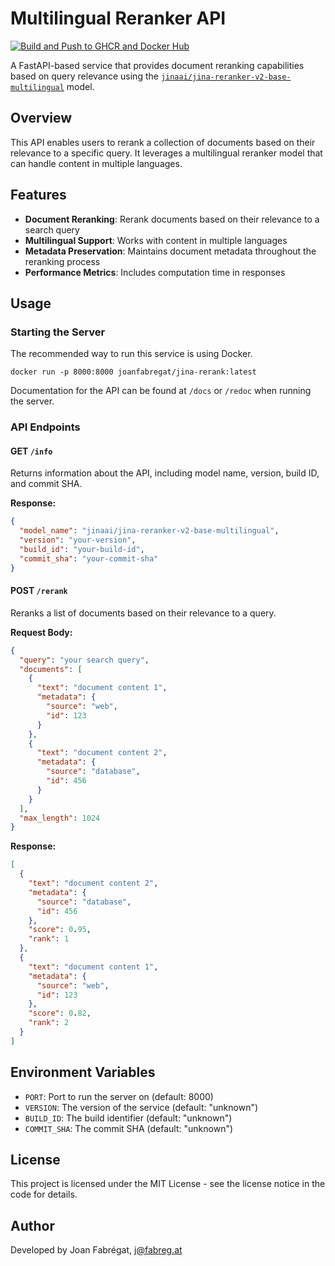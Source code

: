 # Multilingual Reranker API

[![Build and Push to GHCR and Docker Hub](https://github.com/joanfabregat/jina-rerank/actions/workflows/build.yaml/badge.svg)](https://github.com/joanfabregat/jina-rerank/actions/workflows/build.yaml)

A FastAPI-based service that provides document reranking capabilities based on query relevance using the
[`jinaai/jina-reranker-v2-base-multilingual`](https://huggingface.co/jinaai/jina-reranker-v2-base-multilingual) model.

## Overview

This API enables users to rerank a collection of documents based on their relevance to a specific query. It leverages a
multilingual reranker model that can handle content in multiple languages.

## Features

- **Document Reranking**: Rerank documents based on their relevance to a search query
- **Multilingual Support**: Works with content in multiple languages
- **Metadata Preservation**: Maintains document metadata throughout the reranking process
- **Performance Metrics**: Includes computation time in responses

## Usage

### Starting the Server

The recommended way to run this service is using Docker.

```shell
docker run -p 8000:8000 joanfabregat/jina-rerank:latest
```

Documentation for the API can be found at `/docs` or `/redoc` when running the server.

### API Endpoints

#### GET `/info`

Returns information about the API, including model name, version, build ID, and commit SHA.

**Response:**

```json
{
  "model_name": "jinaai/jina-reranker-v2-base-multilingual",
  "version": "your-version",
  "build_id": "your-build-id",
  "commit_sha": "your-commit-sha"
}
```

#### POST `/rerank`

Reranks a list of documents based on their relevance to a query.

**Request Body:**

```json
{
  "query": "your search query",
  "documents": [
    {
      "text": "document content 1",
      "metadata": {
        "source": "web",
        "id": 123
      }
    },
    {
      "text": "document content 2",
      "metadata": {
        "source": "database",
        "id": 456
      }
    }
  ],
  "max_length": 1024
}
```

**Response:**

```json
[
  {
    "text": "document content 2",
    "metadata": {
      "source": "database",
      "id": 456
    },
    "score": 0.95,
    "rank": 1
  },
  {
    "text": "document content 1",
    "metadata": {
      "source": "web",
      "id": 123
    },
    "score": 0.82,
    "rank": 2
  }
]
```

## Environment Variables

- `PORT`: Port to run the server on (default: 8000)
- `VERSION`: The version of the service (default: "unknown")
- `BUILD_ID`: The build identifier (default: "unknown")
- `COMMIT_SHA`: The commit SHA (default: "unknown")

## License

This project is licensed under the MIT License - see the license notice in the code for details.

## Author

Developed by Joan Fabrégat, j@fabreg.at